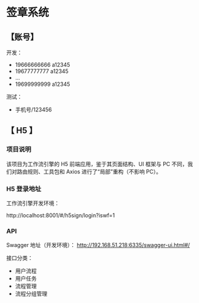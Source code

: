 # 签章系统

## 【账号】

开发：
- 19666666666 a12345
- 19677777777 a12345
- ...
- 19699999999 a12345


测试：
- 手机号/123456


## 【 H5 】

### 项目说明

该项目为工作流引擎的 H5 前端应用，鉴于其页面结构、UI 框架与 PC 不同，我们对路由规则、工具包和 Axios 进行了“局部”重构（不影响 PC）。

### H5 登录地址

工作流引擎开发环境：

http://localhost:8001/#/h5sign/login?iswf=1

### API

Swagger 地址（开发环境）： http://192.168.51.218:6335/swagger-ui.html#/

接口分类：
- 用户流程
- 用户任务
- 流程管理
- 流程分组管理
